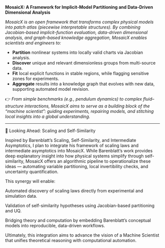 ﻿**MosaicX: A Framework for Implicit-Model Partitioning and Data-Driven Dimensional Analysis**

_MosaicX is an open framework that transforms complex physical models into patch atlas (piecewise interpretable structures). By combining Jacobian-based implicit-function evaluation, data-driven dimensional analysis, and graph-based knowledge aggregation, MosaicX enables scientists and engineers to:_

- **Partition** nonlinear systems into locally valid charts via Jacobian analysis.
- **Discover** unique and relevant dimensionless groups from multi-source data.
- **Fit** local explicit functions in stable regions, while flagging sensitive zones for experiments.
- **Aggregate** results into a knowledge graph that evolves with new data, supporting automated model revision.

👉 _From simple benchmarks (e.g., pendulum dynamics) to complex fluid–structure interactions, MosaicX aims to serve as a building block of the “machine scientist”: guiding experiments, repairing models, and stitching local insights into a global understanding._

---
🔮 Looking Ahead: Scaling and Self-Similarity

Inspired by Barenblatt’s Scaling, Self-Similarity, and Intermediate Asymptotics, I plan to integrate his framework of scaling laws and intermediate asymptotics into MosaicX. While Barenblatt’s work provides deep explanatory insight into how physical systems simplify through self-similarity, MosaicX offers an algorithmic pipeline to operationalize these ideas — automating variable partitioning, local invertibility checks, and uncertainty quantification.

This synergy will enable:

Automated discovery of scaling laws directly from experimental and simulation data.

Validation of self-similarity hypotheses using Jacobian-based partitioning and UQ.

Bridging theory and computation by embedding Barenblatt’s conceptual models into reproducible, data-driven workflows.

Ultimately, this integration aims to advance the vision of a Machine Scientist that unifies theoretical reasoning with computational automation.


